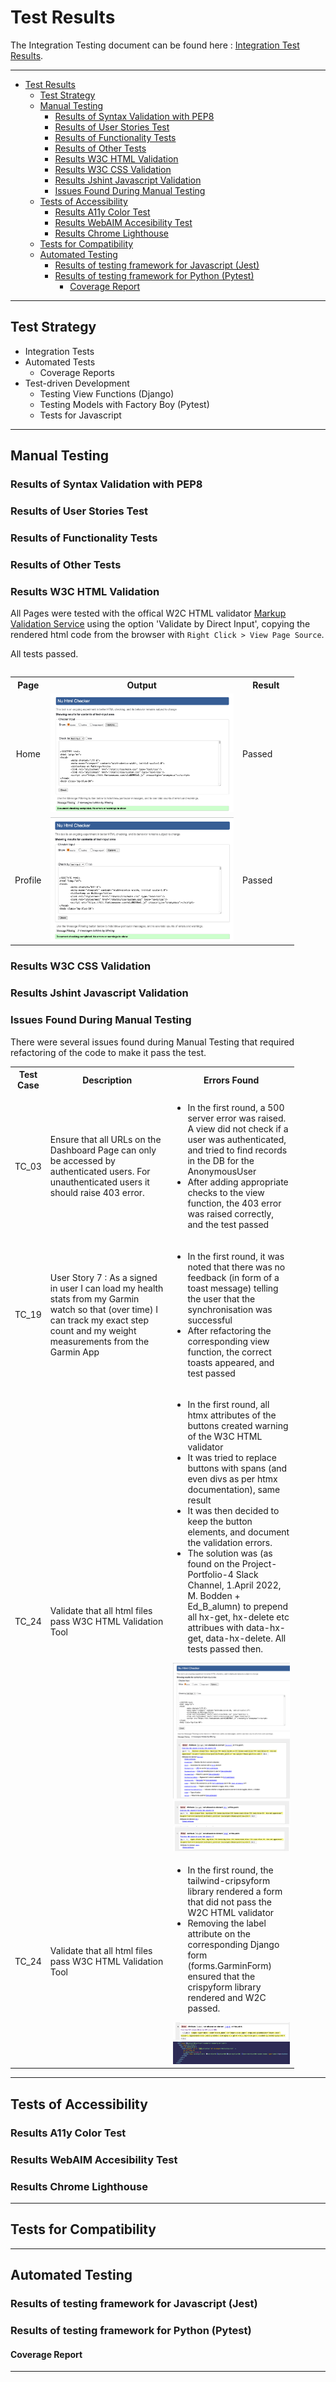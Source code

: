# Test Results

The Integration Testing document can be found here : [ Integration Test Results](/assets/testing/integration-test.numbers).

---

- [Test Results](#test-results)
  - [Test Strategy](#test-strategy)
  - [Manual Testing](#manual-testing)
    - [Results of Syntax Validation with PEP8](#results-of-syntax-validation-with-pep8)
    - [Results of User Stories Test](#results-of-user-stories-test)
    - [Results of Functionality Tests](#results-of-functionality-tests)
    - [Results of Other Tests](#results-of-other-tests)
    - [Results W3C HTML Validation](#results-w3c-html-validation)
    - [Results W3C CSS Validation](#results-w3c-css-validation)
    - [Results Jshint Javascript Validation](#results-jshint-javascript-validation)
    - [Issues Found During Manual Testing](#issues-found-during-manual-testing)
  - [Tests of Accessibility](#tests-of-accessibility)
    - [Results A11y Color Test](#results-a11y-color-test)
    - [Results WebAIM Accesibility Test](#results-webaim-accesibility-test)
    - [Results Chrome Lighthouse](#results-chrome-lighthouse)
  - [Tests for Compatibility](#tests-for-compatibility)
  - [Automated Testing](#automated-testing)
    - [Results of testing framework for Javascript (Jest)](#results-of-testing-framework-for-javascript-jest)
    - [Results of testing framework for Python (Pytest)](#results-of-testing-framework-for-python-pytest)
      - [Coverage Report](#coverage-report)

---

## Test Strategy

- Integration Tests
- Automated Tests
  - Coverage Reports
- Test-driven Development
  - Testing View Functions (Django)
  - Testing Models with Factory Boy (Pytest)
  - Tests for Javascript

---

## Manual Testing

<table>

### Results of Syntax Validation with PEP8

### Results of User Stories Test

### Results of Functionality Tests

### Results of Other Tests

### Results W3C HTML Validation

All Pages were tested with the offical W2C HTML validator [Markup Validation Service](https://validator.w3.org/) using the option 'Validate by Direct Input', copying the rendered html code from the browser with `Right Click > View Page Source`.

All tests passed.

<table style="width:90%">
  <tr>
      <th style="text-align:center"> Page</th>
      <th style="width:50%"> Output</th>
      <th style="width:10%"> Result</th>
   </tr>
   <tr>
      <td style="text-align:center"> Home</td>
      <td style="width:70%"> <img src='/assets/testing/html-validation-home.png'  alt='Validation Results screenshot'></td>
      <td style="width:10%"> Passed </td>
   </tr>
    <tr>
      <td style="text-align:center"> Profile</td>
      <td style="width:70%"> <img src='/assets/testing/html-validation-profile.png'  alt='Validation Results screenshot'></td>
      <td style="width:20%"> Passed </td>
   </tr>
</table>

### Results W3C CSS Validation

### Results Jshint Javascript Validation

### Issues Found During Manual Testing

There were several issues found during Manual Testing that required refactoring of the code to make it pass the test.

<table style="width:90%">
    <tr>
        <th style="text-align:center"> Test Case</th>
        <th style="width:45%"> Description </th>
        <th style="width:45%"> Errors Found  </th>
    </tr>
    <tr>
      <td style="text-align:center"> TC_03 </td>
      <td> Ensure that all URLs on the Dashboard Page can only be accessed by authenticated users. For unauthenticated users it should raise 403 error.  </td>
      <td> 
         <ul>
            <li> In the first round, a 500 server error was raised. A view did not check if a user was authenticated, and tried to find records in the DB for the AnonymousUser </li>
            <li> After adding appropriate checks to the view function, the 403 error was raised correctly, and the test passed </li>
         </ul>
     </td>
     </tr>
     <tr>
      <td style="text-align:center"> TC_19  </td>
      <td> User Story 7 : As a signed in user I can load my health stats from my Garmin watch so that (over time) I can track my exact step count and my weight measurements from the Garmin App </td>
      <td> 
         <ul>
            <li> In the first round, it was noted that there was no feedback (in form of a toast message) telling the user that the synchronisation was successful </li>
            <li> After refactoring the corresponding view function, the correct toasts appeared, and test passed
            </li>
         </ul>
     </td>
    </tr>
      <tr>
      <td style="text-align:center"> TC_24  </td>
      <td> Validate that all html files pass W3C HTML Validation Tool  </td>
      <td> 
         <ul>
            <li> In the first round, all htmx attributes of the buttons created warning of the W3C HTML validator </li>
            <li> It was tried to replace buttons with spans (and even divs as per htmx documentation), same result
            </li>
            <li> It was then decided to keep the button elements, and document the validation errors. </li>
            <li> The solution was (as found on the Project-Portfolio-4 Slack Channel, 1.April 2022, M. Bodden + Ed_B_alumn) to prepend all hx-get, hx-delete etc attribues with data-hx-get, data-hx-delete. All tests passed then.  </li>
         </ul>
           <img src='/assets/testing/errors-found/html-validation-htmx-1.png'  alt='Validation Results screenshot'>
          <img src='/assets/testing/errors-found/html-validation-htmx-2.png'  alt='Validation Results screenshot'>
          <img src='/assets/testing/errors-found/html-validation-htmx-3.png'  alt='Validation Results screenshot'>
     </td>
    </tr>
      </tr>
      <tr>
      <td style="text-align:center"> TC_24  </td>
      <td> Validate that all html files pass W3C HTML Validation Tool  </td>
      <td> 
         <ul>
            <li> In the first round, the tailwind-cripsyform library rendered a form that did not pass the W2C HTML validator </li>
            <li> Removing the label attribute on the corresponding Django form (forms.GarminForm) ensured that the crispyform library rendered and W2C passed.
            </li>
         </ul>
         <img src='/assets/testing/html-validation-error-tailwind-crispy-forms-1.png'  alt='Validation tailwind-crispyforms'>
         <img src='/assets/testing/html-validation-error-tailwind-crispy-forms-2.png'  alt='Validation tailwind-crispyforms'>
     </td>
    </tr>
 </table>

---

## Tests of Accessibility

### Results A11y Color Test

### Results WebAIM Accesibility Test

### Results Chrome Lighthouse

---

## Tests for Compatibility

---

## Automated Testing

### Results of testing framework for Javascript (Jest)

### Results of testing framework for Python (Pytest)

#### Coverage Report

---
